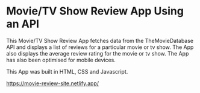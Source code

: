 # Movie/TV Show Review App Using an API

This Movie/TV Show Review App fetches data from the TheMovieDatabase API and displays a list of reviews for a particular movie or tv show. The App also displays the average review rating for the movie or tv show. The App has also been optimised for mobile devices.

This App was built in HTML, CSS and Javascript.

https://movie-review-site.netlify.app/

